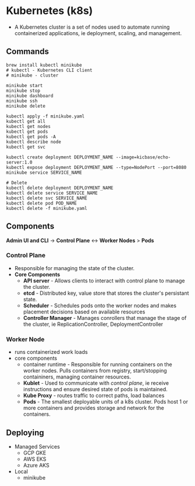 # Kubernetes (k8s)

- A Kubernetes cluster is a set of nodes used to automate running containerized applications, ie deployment, scaling, and management.

## Commands

```
brew install kubectl minikube
# kubectl - Kubernetes CLI client
# minikube - cluster

minikube start
minikube stop
minikube dashboard
minikube ssh
minikube delete

kubectl apply -f minikube.yaml
kubectl get all
kubectl get nodes
kubectl get pods
kubectl get pods -A
kubectl describe node
kubectl get svc

kubectl create deployment DEPLOYMENT_NAME --image=kicbase/echo-server:1.0
kubectl expose deployment DEPLOYMENT_NAME --type=NodePort --port=8080
minikube service SERVICE_NAME

# Delete
kubectl delete deployment DEPLOYMENT_NAME
kubectl delete service SERVICE_NAME
kubectl delete svc SERVICE_NAME
kubectl delete pod POD_NAME
kubectl delete -f minikube.yaml
```

## Components

**Admin UI and CLI** -> **Control Plane** <-> **Worker Nodes** > **Pods**

### Control Plane

- Responsible for managing the state of the cluster.
- **Core Components**
  - **API server** - Allows clients to interact with control plane to manage the cluster.
  - **etcd** - Distributed key, value store that stores the cluster's persistant state.
  - **Scheduler** - Schedules pods onto the worker nodes and makes placement decisions based on available resources
  - **Controller Manager** - Manages conrollers that manage the stage of the cluster, ie ReplicationController, DeploymentController

### Worker Node

- runs containerized work loads
- core components
  - container runtime - Responsible for running containers on the worker nodes. Pulls containers from registry, start/stopping containiners, managing container resources.  
  - **Kublet** - Used to communicate with _control plane_, ie receive instructions and ensure desired state of pods is maintained.
  - **Kube Proxy** - routes traffic to correct paths, load balances
  - **Pods** - The smallest deployable units of a k8s cluster. Pods host 1 or more containers and provides storage and network for the containers.


## Deploying

- Managed Services
  - GCP GKE
  - AWS EKS
  - Azure AKS
- Local
  - minikube
